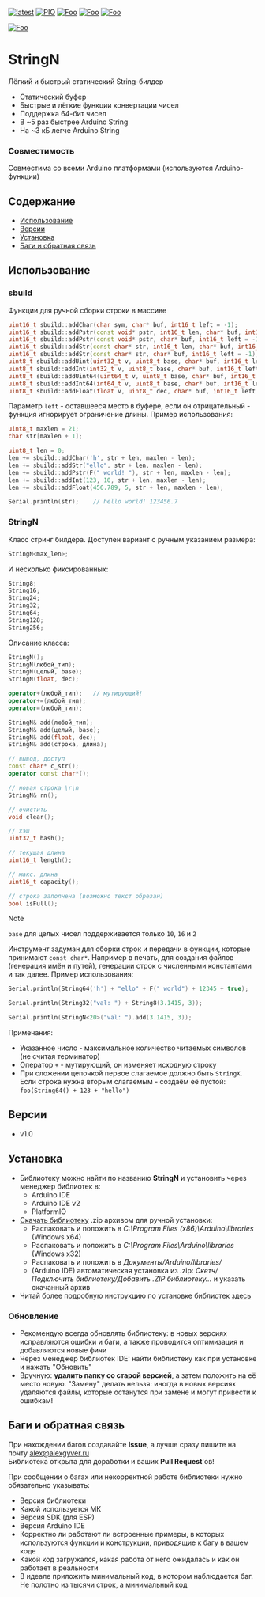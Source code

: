 [![latest](https://img.shields.io/github/v/release/GyverLibs/StringN.svg?color=brightgreen)](https://github.com/GyverLibs/StringN/releases/latest/download/StringN.zip)
[![PIO](https://badges.registry.platformio.org/packages/gyverlibs/library/StringN.svg)](https://registry.platformio.org/libraries/gyverlibs/StringN)
[![Foo](https://img.shields.io/badge/Website-AlexGyver.ru-blue.svg?style=flat-square)](https://alexgyver.ru/)
[![Foo](https://img.shields.io/badge/%E2%82%BD%24%E2%82%AC%20%D0%9F%D0%BE%D0%B4%D0%B4%D0%B5%D1%80%D0%B6%D0%B0%D1%82%D1%8C-%D0%B0%D0%B2%D1%82%D0%BE%D1%80%D0%B0-orange.svg?style=flat-square)](https://alexgyver.ru/support_alex/)
[![Foo](https://img.shields.io/badge/README-ENGLISH-blueviolet.svg?style=flat-square)](https://github-com.translate.goog/GyverLibs/StringN?_x_tr_sl=ru&_x_tr_tl=en)  

[![Foo](https://img.shields.io/badge/ПОДПИСАТЬСЯ-НА%20ОБНОВЛЕНИЯ-brightgreen.svg?style=social&logo=telegram&color=blue)](https://t.me/GyverLibs)

# StringN
Лёгкий и быстрый статический String-билдер
- Статический буфер
- Быстрые и лёгкие функции конвертации чисел
- Поддержка 64-бит чисел
- В ~5 раз быстрее Arduino String
- На ~3 кБ легче Arduino String

### Совместимость
Совместима со всеми Arduino платформами (используются Arduino-функции)

## Содержание
- [Использование](#usage)
- [Версии](#versions)
- [Установка](#install)
- [Баги и обратная связь](#feedback)

<a id="usage"></a>

## Использование
### sbuild
Функции для ручной сборки строки в массиве

```cpp
uint16_t sbuild::addChar(char sym, char* buf, int16_t left = -1);
uint16_t sbuild::addPstr(const void* pstr, int16_t len, char* buf, int16_t left = -1);
uint16_t sbuild::addPstr(const void* pstr, char* buf, int16_t left = -1);
uint16_t sbuild::addStr(const char* str, int16_t len, char* buf, int16_t left = -1);
uint16_t sbuild::addStr(const char* str, char* buf, int16_t left = -1);
uint8_t sbuild::addUint(uint32_t v, uint8_t base, char* buf, int16_t left = -1);
uint8_t sbuild::addInt(int32_t v, uint8_t base, char* buf, int16_t left = -1);
uint8_t sbuild::addUint64(uint64_t v, uint8_t base, char* buf, int16_t left = -1);
uint8_t sbuild::addInt64(int64_t v, uint8_t base, char* buf, int16_t left = -1);
uint8_t sbuild::addFloat(float v, uint8_t dec, char* buf, int16_t left = -1);
```

Параметр `left` - оставшееся место в буфере, если он отрицательный - функция игнорирует ограничение длины. Пример использования:

```cpp
uint8_t maxlen = 21;
char str[maxlen + 1];

uint8_t len = 0;
len += sbuild::addChar('h', str + len, maxlen - len);
len += sbuild::addStr("ello", str + len, maxlen - len);
len += sbuild::addPstr(F(" world! "), str + len, maxlen - len);
len += sbuild::addInt(123, 10, str + len, maxlen - len);
len += sbuild::addFloat(456.789, 5, str + len, maxlen - len);

Serial.println(str);    // hello world! 123456.7
```

### StringN
Класс стринг билдера. Доступен вариант с ручным указанием размера:

```cpp
StringN<max_len>;
```

И несколько фиксированных:

```cpp
String8;
String16;
String24;
String32;
String64;
String128;
String256;
```

Описание класса:

```cpp
StringN();
StringN(любой_тип);
StringN(целый, base);
StringN(float, dec);

operator+(любой_тип);   // мутирующий!
operator+=(любой_тип);
operator=(любой_тип);

StringN& add(любой_тип);
StringN& add(целый, base);
StringN& add(float, dec);
StringN& add(строка, длина);

// вывод, доступ
const char* c_str();
operator const char*();

// новая строка \r\n
StringN& rn();

// очистить
void clear();

// хэш
uint32_t hash();

// текущая длина
uint16_t length();

// макс. длина
uint16_t capacity();

// строка заполнена (возможно текст обрезан)
bool isFull();
```

> [!NOTE]
> `base` для целых чисел поддерживается только `10`, `16` и `2`

Инструмент задуман для сборки строк и передачи в функции, которые принимают `const char*`. Например в печать, для создания файлов (генерация имён и путей), генерации строк с численными константами и так далее. Пример использования:

```cpp
Serial.println(String64('h') + "ello" + F(" world") + 12345 + true);

Serial.println(String32("val: ") + String8(3.1415, 3));

Serial.println(StringN<20>("val: ").add(3.1415, 3));
```

Примечания:
- Указанное число - максимальное количество читаемых символов (не считая терминатор)
- Оператор `+` - мутирующий, он изменяет исходную строку
- При сложении цепочкой первое слагаемое должно быть `StringX`. Если строка нужна вторым слагаемым - создаём её пустой: `foo(String64() + 123 + "hello")`

<a id="versions"></a>

## Версии
- v1.0

<a id="install"></a>
## Установка
- Библиотеку можно найти по названию **StringN** и установить через менеджер библиотек в:
    - Arduino IDE
    - Arduino IDE v2
    - PlatformIO
- [Скачать библиотеку](https://github.com/GyverLibs/StringN/archive/refs/heads/main.zip) .zip архивом для ручной установки:
    - Распаковать и положить в *C:\Program Files (x86)\Arduino\libraries* (Windows x64)
    - Распаковать и положить в *C:\Program Files\Arduino\libraries* (Windows x32)
    - Распаковать и положить в *Документы/Arduino/libraries/*
    - (Arduino IDE) автоматическая установка из .zip: *Скетч/Подключить библиотеку/Добавить .ZIP библиотеку…* и указать скачанный архив
- Читай более подробную инструкцию по установке библиотек [здесь](https://alexgyver.ru/arduino-first/#%D0%A3%D1%81%D1%82%D0%B0%D0%BD%D0%BE%D0%B2%D0%BA%D0%B0_%D0%B1%D0%B8%D0%B1%D0%BB%D0%B8%D0%BE%D1%82%D0%B5%D0%BA)
### Обновление
- Рекомендую всегда обновлять библиотеку: в новых версиях исправляются ошибки и баги, а также проводится оптимизация и добавляются новые фичи
- Через менеджер библиотек IDE: найти библиотеку как при установке и нажать "Обновить"
- Вручную: **удалить папку со старой версией**, а затем положить на её место новую. "Замену" делать нельзя: иногда в новых версиях удаляются файлы, которые останутся при замене и могут привести к ошибкам!

<a id="feedback"></a>

## Баги и обратная связь
При нахождении багов создавайте **Issue**, а лучше сразу пишите на почту [alex@alexgyver.ru](mailto:alex@alexgyver.ru)  
Библиотека открыта для доработки и ваших **Pull Request**'ов!

При сообщении о багах или некорректной работе библиотеки нужно обязательно указывать:
- Версия библиотеки
- Какой используется МК
- Версия SDK (для ESP)
- Версия Arduino IDE
- Корректно ли работают ли встроенные примеры, в которых используются функции и конструкции, приводящие к багу в вашем коде
- Какой код загружался, какая работа от него ожидалась и как он работает в реальности
- В идеале приложить минимальный код, в котором наблюдается баг. Не полотно из тысячи строк, а минимальный код